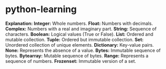 # python-learning
**Explanation:**
**Integer:** Whole numbers.
**Float:** Numbers with decimals.
**Complex:** Numbers with a real and imaginary part.
**String:** Sequence of characters.
**Boolean:** Logical values (True or False).
**List:** Ordered and mutable collection.
**Tuple:** Ordered but immutable collection.
**Set:** Unordered collection of unique elements.
**Dictionary:** Key-value pairs.
**None:** Represents the absence of a value.
**Bytes:** Immutable sequence of bytes.
**Bytearray:** Mutable sequence of bytes.
**Range:** Represents a sequence of numbers.
**Frozenset:** Immutable version of a set.

